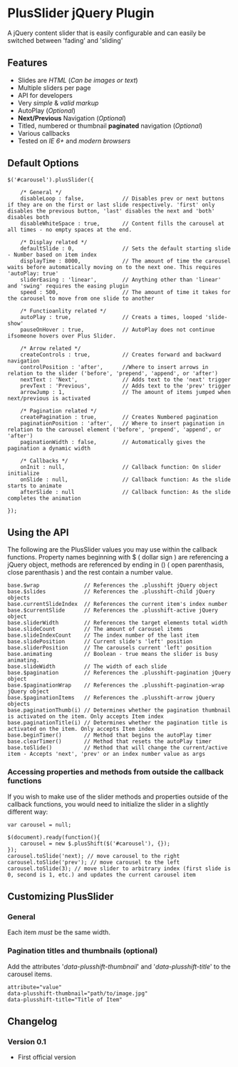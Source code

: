 # PlusSlider jQuery Plugin

A jQuery content slider that is easily configurable and can easily be switched between 'fading' and 'sliding'

## Features
* Slides are _HTML_ (_Can be images or text_)
* Multiple sliders per page
* API for developers
* Very _simple_ &amp; _valid markup_
* AutoPlay (_Optional_)
* **Next/Previous** Navigation (_Optional_)
* Titled, numbered or thumbnail **paginated** navigation (_Optional_)
* Various callbacks
* Tested on *IE 6+* and *modern browsers*

## Default Options
    $('#carousel').plusSlider({
        
        /* General */
        disableLoop : false,            // Disables prev or next buttons if they are on the first or last slide respectively. 'first' only disables the previous button, 'last' disables the next and 'both' disables both
        disableWhiteSpace : true,       // Content fills the carousel at all times - no empty spaces at the end.
        
        /* Display related */
        defaultSlide : 0,               // Sets the default starting slide - Number based on item index
        displayTime : 8000,             // The amount of time the carousel waits before automatically moving on to the next one. This requires 'autoPlay: true'
        sliderEasing : 'linear',        // Anything other than 'linear' and 'swing' requires the easing plugin
        speed : 500,                    // The amount of time it takes for the carousel to move from one slide to another

        /* Functioanlity related */
        autoPlay : true,                // Creats a times, looped 'slide-show'
        pauseOnHover : true,            // AutoPlay does not continue ifsomeone hovers over Plus Slider.

        /* Arrow related */
        createControls : true,          // Creates forward and backward navigation
        controlPosition : 'after',      //Where to insert arrows in relation to the slider ('before', 'prepend', 'append', or 'after')
        nextText : 'Next',              // Adds text to the 'next' trigger
        prevText : 'Previous',          // Adds text to the 'prev' trigger
        arrowJump : 1,                  // The amount of items jumped when next/previous is activated

        /* Pagination related */
        createPagination : true,        // Creates Numbered pagination
        paginationPosition : 'after',   // Where to insert pagination in relation to the carousel element ('before', 'prepend', 'append', or 'after')
        paginationWidth : false,        // Automatically gives the pagination a dynamic width

        /* Callbacks */
        onInit : null,                  // Callback function: On slider initialize
        onSlide : null,                 // Callback function: As the slide starts to animate
        afterSlide : null               // Callback function: As the slide completes the animation

    });

## Using the API
The following are the PlusSlider values you may use within the callback functions. Property names beginning with $ ( dollar sign ) are referencing a jQuery object, methods are referenced by ending in () ( open parenthasis, close parenthasis ) and the rest contain a number value.

    base.$wrap              // References the .plusshift jQuery object
    base.$slides            // References the .plusshift-child jQuery objects
    base.currentSlideIndex  // References the current item's index number
    base.$currentSlide      // References the .plusshift-active jQuery object
    base.sliderWidth        // References the target elements total width
    base.slideCount         // The amount of carousel items
    base.slideIndexCount    // The index number of the last item
    base.slidePosition      // Current slide's 'left' position
    base.sliderPosition     // The carousels current 'left' position
    base.animating          // Boolean - true means the slider is busy animating.
    base.slideWidth         // The width of each slide
    base.$pagination        // References the .plusshift-pagination jQuery object
    base.$paginationWrap    // References the .plusshift-pagination-wrap jQuery object
    base.$paginationItems   // References the .plusshift-arrow jQuery objects
    base.paginationThumb(i) // Determines whether the pagination thumbnail is activated on the item. Only accepts Item index
    base.paginationTitle(i) // Determines whether the pagination title is activated on the item. Only accepts Item index
    base.beginTimer()       // Method that begins the autoPlay timer
    base.clearTimer()       // Method that resets the autoPlay timer
    base.toSlide()          // Method that will change the current/active item - Accepts 'next', 'prev' or an index number value as args

### Accessing properties and methods from outside the callback functions
If you wish to make use of the slider methods and properties outside of the callback functions, you would need to initialize the slider in a slightly different way:

    var carousel = null;
    
    $(document).ready(function(){
        carousel = new $.plusShift($('#carousel'), {});
    });
    carousel.toSlide('next); // move carousel to the right
    carousel.toSlide('prev'); // move carousel to the left
    carousel.toSlide(3); // move slider to arbitrary index (first slide is 0, second is 1, etc.) and updates the current carousel item


## Customizing PlusSlider

### General
Each item *must* be the same width.

### Pagination titles and thumbnails (optional)
Add the attributes '*data-plusshift-thumbnail*' and '*data-plusshift-title*' to the carousel items.

    attribute="value"
    data-plusshift-thumbnail="path/to/image.jpg"
    data-plusshift-title="Title of Item"

## Changelog

### Version 0.1
* First official version